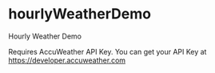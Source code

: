 # hourlyWeatherDemo
Hourly Weather Demo

Requires AccuWeather API Key. You can get your API Key at https://developer.accuweather.com

